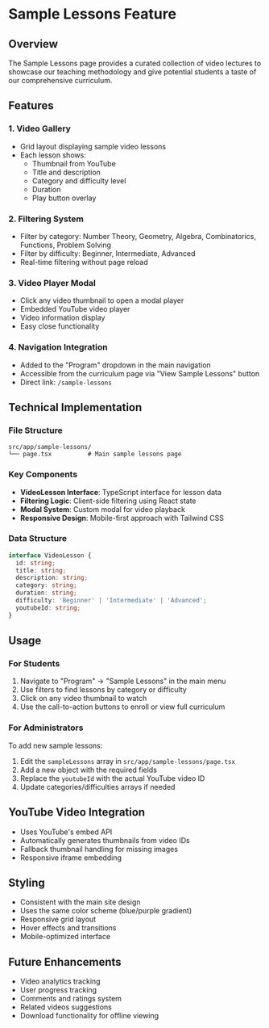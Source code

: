 # Sample Lessons Feature

## Overview
The Sample Lessons page provides a curated collection of video lectures to showcase our teaching methodology and give potential students a taste of our comprehensive curriculum.

## Features

### 1. Video Gallery
- Grid layout displaying sample video lessons
- Each lesson shows:
  - Thumbnail from YouTube
  - Title and description
  - Category and difficulty level
  - Duration
  - Play button overlay

### 2. Filtering System
- Filter by category: Number Theory, Geometry, Algebra, Combinatorics, Functions, Problem Solving
- Filter by difficulty: Beginner, Intermediate, Advanced
- Real-time filtering without page reload

### 3. Video Player Modal
- Click any video thumbnail to open a modal player
- Embedded YouTube video player
- Video information display
- Easy close functionality

### 4. Navigation Integration
- Added to the "Program" dropdown in the main navigation
- Accessible from the curriculum page via "View Sample Lessons" button
- Direct link: `/sample-lessons`

## Technical Implementation

### File Structure
```
src/app/sample-lessons/
└── page.tsx          # Main sample lessons page
```

### Key Components
- **VideoLesson Interface**: TypeScript interface for lesson data
- **Filtering Logic**: Client-side filtering using React state
- **Modal System**: Custom modal for video playback
- **Responsive Design**: Mobile-first approach with Tailwind CSS

### Data Structure
```typescript
interface VideoLesson {
  id: string;
  title: string;
  description: string;
  category: string;
  duration: string;
  difficulty: 'Beginner' | 'Intermediate' | 'Advanced';
  youtubeId: string;
}
```

## Usage

### For Students
1. Navigate to "Program" → "Sample Lessons" in the main menu
2. Use filters to find lessons by category or difficulty
3. Click on any video thumbnail to watch
4. Use the call-to-action buttons to enroll or view full curriculum

### For Administrators
To add new sample lessons:
1. Edit the `sampleLessons` array in `src/app/sample-lessons/page.tsx`
2. Add a new object with the required fields
3. Replace the `youtubeId` with the actual YouTube video ID
4. Update categories/difficulties arrays if needed

## YouTube Video Integration
- Uses YouTube's embed API
- Automatically generates thumbnails from video IDs
- Fallback thumbnail handling for missing images
- Responsive iframe embedding

## Styling
- Consistent with the main site design
- Uses the same color scheme (blue/purple gradient)
- Responsive grid layout
- Hover effects and transitions
- Mobile-optimized interface

## Future Enhancements
- Video analytics tracking
- User progress tracking
- Comments and ratings system
- Related videos suggestions
- Download functionality for offline viewing
